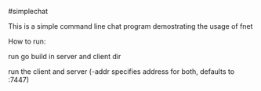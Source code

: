 #simplechat

This is a simple command line chat program demostrating the usage of fnet

How to run:

run go build in server and client dir

run the client and server (-addr specifies address for both, defaults to :7447)